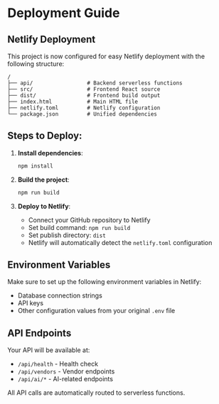 # Deployment Guide

## Netlify Deployment

This project is now configured for easy Netlify deployment with the following structure:

```
/
├── api/                 # Backend serverless functions
├── src/                 # Frontend React source
├── dist/                # Frontend build output
├── index.html           # Main HTML file
├── netlify.toml         # Netlify configuration
└── package.json         # Unified dependencies
```

## Steps to Deploy:

1. **Install dependencies**:
   ```bash
   npm install
   ```

2. **Build the project**:
   ```bash
   npm run build
   ```

3. **Deploy to Netlify**:
   - Connect your GitHub repository to Netlify
   - Set build command: `npm run build`
   - Set publish directory: `dist`
   - Netlify will automatically detect the `netlify.toml` configuration

## Environment Variables

Make sure to set up the following environment variables in Netlify:
- Database connection strings
- API keys
- Other configuration values from your original `.env` file

## API Endpoints

Your API will be available at:
- `/api/health` - Health check
- `/api/vendors` - Vendor endpoints
- `/api/ai/*` - AI-related endpoints

All API calls are automatically routed to serverless functions.